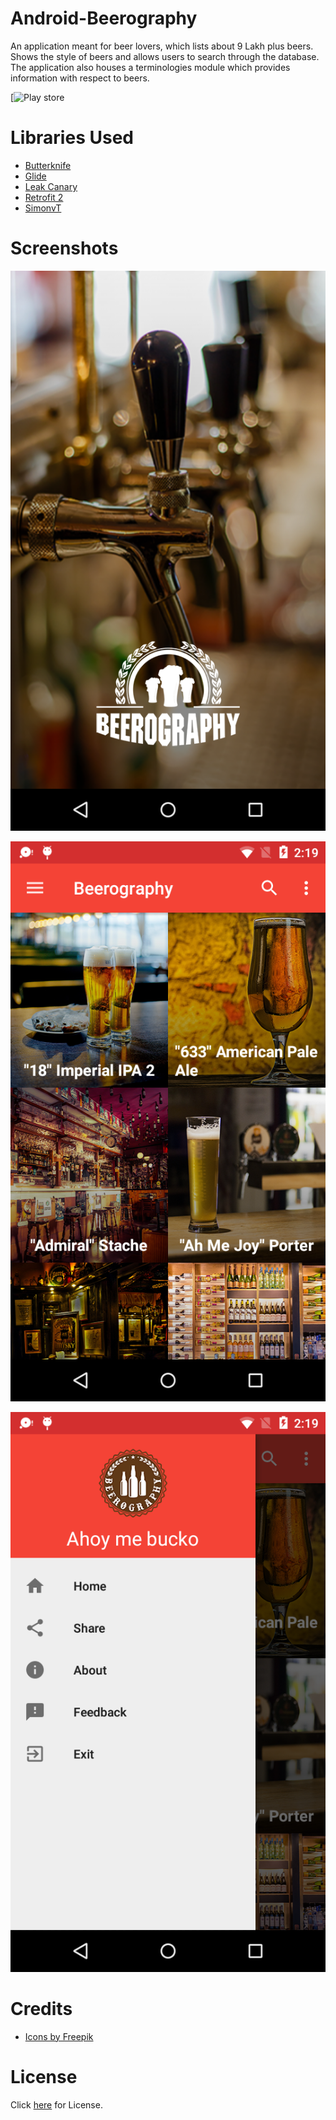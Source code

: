 # Android-Beerography
An application meant for beer lovers, which lists about 9 Lakh plus beers. Shows the style of beers and allows users to search through the database. The application also houses a terminologies module which provides information with respect to beers.

[![Play store](https://play.google.com/store/apps/details?id=iamdilipkumar.com.beerography)

# Libraries Used
* [Butterknife](http://jakewharton.github.io/butterknife/)
* [Glide](https://github.com/bumptech/glide)
* [Leak Canary](https://github.com/square/leakcanary)
* [Retrofit 2](http://square.github.io/retrofit/)
* [SimonvT](https://github.com/SimonVT/schematic)

# Screenshots

![Splash screen](https://github.com/dilipkumar4813/Android-Beerography/blob/master/screenshots/1-5-device-2017-06-15-142245.png)

![Listing screen](https://github.com/dilipkumar4813/Android-Beerography/blob/master/screenshots/1-5-device-2017-06-15-141917.png)

![Navigation screen](https://github.com/dilipkumar4813/Android-Beerography/blob/master/screenshots/1-5-device-2017-06-15-141946.png)

# Credits
* [Icons by Freepik](http://www.freepik.com/free-vector/beer-icons_767010.htm)

# License
Click [here](https://github.com/dilipkumar4813/Android-Beerography/blob/master/LICENSE) for License.


